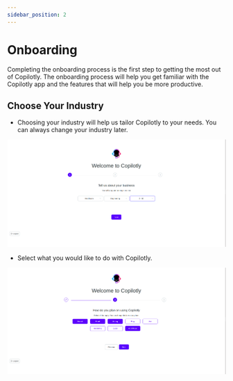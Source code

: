 ```yaml
---
sidebar_position: 2
---
```


# Onboarding

Completing the onboarding process is the first step to getting the most out of Copilotly. The onboarding process will help you get familiar with the Copilotly app and the features that will help you be more productive.

## Choose Your Industry

- Choosing your industry will help us tailor Copilotly to your needs. You can always change your industry later.

![Industry](./img/on-1.png)

- Select what you would like to do with Copilotly.

![Why use Copilotly](./img/on-2.png)

